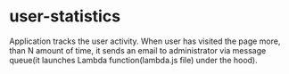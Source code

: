# user-statistics
Application tracks the user activity. When user has visited the page more, than N amount of time, it sends an email to administrator via message queue(it launches Lambda function(lambda.js file) under the hood).
